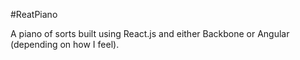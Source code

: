 #ReatPiano

A piano of sorts built using React.js and either Backbone or Angular (depending on how I feel).

